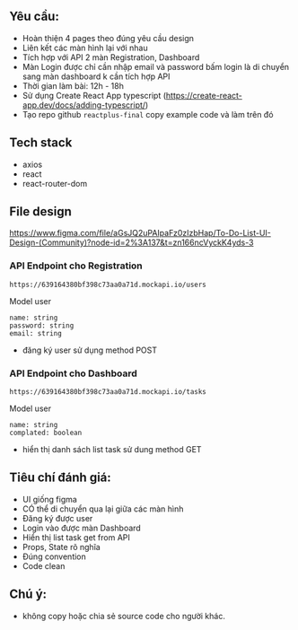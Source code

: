## Yêu cầu:
- Hoàn thiện 4 pages theo đúng yêu cầu design
- Liên kết các màn hình lại với nhau
- Tích hợp với API 2 màn Registration, Dashboard
- Màn Login được chỉ cần nhập email và password bấm login là di chuyển sang màn dashboard k cần tích hợp API
- Thời gian làm bài: 12h - 18h
- Sử dụng Create React App typescript (https://create-react-app.dev/docs/adding-typescript/)
- Tạo repo github `reactplus-final` copy example code và làm trên đó

## Tech stack 
- axios
- react
- react-router-dom

## File design 
https://www.figma.com/file/aGsJQ2uPAIpaFz0zIzbHap/To-Do-List-UI-Design-(Community)?node-id=2%3A137&t=zn166ncVyckK4yds-3

### API Endpoint cho Registration
```text
https://639164380bf398c73aa0a71d.mockapi.io/users
```
Model user 
```
name: string
password: string
email: string
```
- đăng ký user sử dụng method POST

### API Endpoint cho Dashboard
```text
https://639164380bf398c73aa0a71d.mockapi.io/tasks
```
Model user 
```
name: string
complated: boolean
```
- hiển thị danh sách list task sử dung method GET

## Tiêu chí đánh giá:
- UI giống figma
- CÓ thể di chuyển qua lại giữa các màn hình 
- Đăng ký được user
- Login vào được màn Dashboard
- Hiển thị list task get from API
- Props, State rõ nghĩa 
- Đúng convention
- Code clean 

## Chú ý:
- không copy hoặc chia sẻ source code cho người khác.
